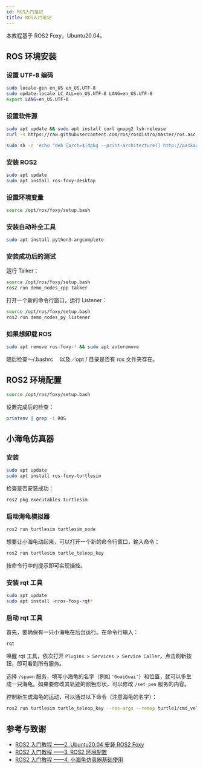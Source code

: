 ```yaml
---
id: ROS入门笔记
title: ROS入门笔记
---
```


本教程基于 ROS2 Foxy，Ubuntu20.04。

## ROS 环境安装

### 设置 UTF-8 编码

```bash
sudo locale-gen en_US en_US.UTF-8
sudo update-locale LC_ALL=en_US.UTF-8 LANG=en_US.UTF-8
export LANG=en_US.UTF-8
```

### 设置软件源

```bash
sudo apt update && sudo apt install curl gnupg2 lsb-release
curl -s https://raw.githubusercontent.com/ros/rosdistro/master/ros.asc | sudo apt-key add -
```

```bash
sudo sh -c 'echo "deb [arch=$(dpkg --print-architecture)] http://packages.ros.org/ros2/ubuntu $(lsb_release -cs) main" > /etc/apt/sources.list.d/ros2-latest.list'
```

### 安装 ROS2

```bash
sudo apt update
sudo apt install ros-foxy-desktop
```

### 设置环境变量

```bash
source /opt/ros/foxy/setup.bash
```

### 安装自动补全工具

```bash
sudo apt install python3-argcomplete
```

### 安装成功后的测试

运行 Talker：

```bash
source /opt/ros/foxy/setup.bash
ros2 run demo_nodes_cpp talker
```

打开一个新的命令行窗口，运行 Listener：

```bash
source /opt/ros/foxy/setup.bash
ros2 run demo_nodes_py listener
```

### 如果想卸载 ROS

```bash
sudo apt remove ros-foxy-* && sudo apt autoremove
```

随后检查～/.bashrc 　以及／opt / 目录是否有 ros 文件夹存在。

## ROS2 环境配置

```bash
source /opt/ros/foxy/setup.bash
```

设置完成后的检查：

```bash
printenv | grep -i ROS
```

## 小海龟仿真器

### 安装

```bash
sudo apt update
sudo apt install ros-foxy-turtlesim
```

检查是否安装成功：

```bash
ros2 pkg executables turtlesim
```

### 启动海龟模拟器

```bash
ros2 run turtlesim turtlesim_node
```

想要让小海龟动起来，可以打开一个新的命令行窗口，输入命令：

```bash
ros2 run turtlesim turtle_teleop_key
```

按命令行中的提示即可实现操控。

### 安装 rqt 工具

```bash
sudo apt update
sudo apt install ~nros-foxy-rqt*
```

### 启动 rqt 工具

首先，要确保有一只小海龟在后台运行。在命令行输入：

```bash
rqt
```

唤醒 rqt 工具，依次打开 `Plugins > Services > Service Caller`，点击刷新按钮，即可看到所有服务。

选择 `/spawn` 服务，填写小海龟的名字（例如 `'GuaiGuai'`）和位置，就可以多生成一只海龟。如果要修改其轨迹的颜色形状，可以修改 `/set_pen` 服务的内容。

控制新生成海龟的运动，可以通过以下命令（注意海龟的名字）：

```bash
ros2 run turtlesim turtle_teleop_key --ros-args --remap turtle1/cmd_vel:=guaiguai/cmd_vel
```

## 参考与致谢

- [ROS2 入门教程 ——2. Ubuntu20.04 安装 ROS2 Foxy](https://www.guyuehome.com/10226)
- [ROS2 入门教程 ——3. ROS2 环境配置](https://www.guyuehome.com/10243)
- [ROS2 入门教程 ——4. 小海龟仿真器基础使用](https://www.guyuehome.com/10386)
